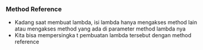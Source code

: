 ### Method Reference
- Kadang saat membuat lambda, isi lambda hanya mengakses method lain atau mengakses method yang ada di parameter method lambda nya
- Kita bisa mempersingka t pembuatan lambda tersebut dengan method reference